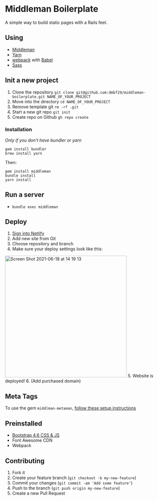 # Middleman Boilerplate
A simple way to build static pages with a Rails feel.

## Using

- [Middleman](https://middlemanapp.com)
- [Yarn](https://yarnpkg.com)
- [webpack](https://webpack.js.org) with [Babel](https://babeljs.org)
- [Sass](https://sass-lang.com)

## Init a new project
1. Clone the repository 
`git clone git@github.com:dmbf29/middleman-boilerplate.git NAME_OF_YOUR_PROJECT`
2. Move into the directory `cd NAME_OF_YOUR_PROJECT`
2. Remove template git `rm -rf .git`
3. Start a new git repo `git init`
4. Create repo on Github `gh repo create`

### Installation
*Only if you don't have bundler or yarn*
```
gem install bundler
brew install yarn
```
Then:
```
gem install middleman
bundle install
yarn install
```

## Run a server
- `bundle exec middleman`

## Deploy
1. [Sign into Netlify](https://www.netlify.com/)
2. Add new site from Git
3. Choose repository and branch
4. Make sure your deploy settings look like this:
<img width="400" alt="Screen Shot 2021-06-18 at 14 19 13" src="https://user-images.githubusercontent.com/25542223/122510271-49d34900-d040-11eb-853f-5105b5d48fcd.png">
5. Website is deployed!
6. (Add purchased domain)

## Meta Tags
To use the gem `middlman-metaman`, [follow these setup instructions](https://github.com/cacheventures/middleman-metaman/)

## Preinstalled
- [Bootstrap 4.6 CSS & JS](https://getbootstrap.com/docs/4.6/getting-started/introduction/)
- Font Awesome CDN
- Webpack

## Contributing

1. Fork it
2. Create your feature branch (`git checkout -b my-new-feature`)
3. Commit your changes (`git commit -am 'Add some feature'`)
4. Push to the branch (`git push origin my-new-feature`)
5. Create a new Pull Request
